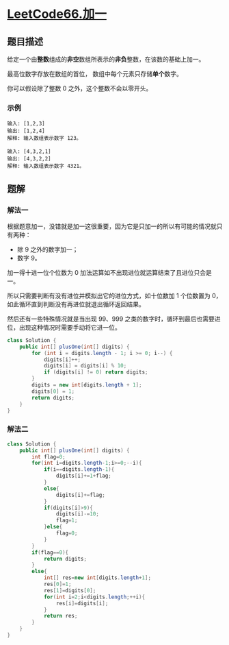 # [LeetCode66.加一](https://leetcode-cn.com/problems/plus-one/)
## 题目描述
给定一个由**整数**组成的**非空**数组所表示的**非负**整数，在该数的基础上加一。

最高位数字存放在数组的首位， 数组中每个元素只存储**单个**数字。

你可以假设除了整数 0 之外，这个整数不会以零开头。

### 示例
```
输入: [1,2,3]
输出: [1,2,4]
解释: 输入数组表示数字 123。

输入: [4,3,2,1]
输出: [4,3,2,2]
解释: 输入数组表示数字 4321。
```
## 题解
### 解法一
根据题意加一，没错就是加一这很重要，因为它是只加一的所以有可能的情况就只有两种：
- 除 9 之外的数字加一；
- 数字 9。

加一得十进一位个位数为 0 加法运算如不出现进位就运算结束了且进位只会是一。

所以只需要判断有没有进位并模拟出它的进位方式，如十位数加 1 个位数置为 0，如此循环直到判断没有再进位就退出循环返回结果。

然后还有一些特殊情况就是当出现 99、999 之类的数字时，循环到最后也需要进位，出现这种情况时需要手动将它进一位。

```java
class Solution {
    public int[] plusOne(int[] digits) {
        for (int i = digits.length - 1; i >= 0; i--) {
            digits[i]++;
            digits[i] = digits[i] % 10;
            if (digits[i] != 0) return digits;
        }
        digits = new int[digits.length + 1];
        digits[0] = 1;
        return digits;
    }
}
```
### 解法二
```java
class Solution {
    public int[] plusOne(int[] digits) {
        int flag=0;
        for(int i=digits.length-1;i>=0;--i){
            if(i==digits.length-1){
                digits[i]+=1+flag;
            }
            else{
                digits[i]+=flag;
            }
            if(digits[i]>9){
                digits[i]-=10;
                flag=1;
            }else{
                flag=0;
            }
        }
        if(flag==0){
            return digits;
        }
        else{
            int[] res=new int[digits.length+1];
            res[0]=1;
            res[1]=digits[0];
            for(int i=2;i<digits.length;++i){
                res[i]=digits[i];
            }
            return res;
        }
    }
}
```
